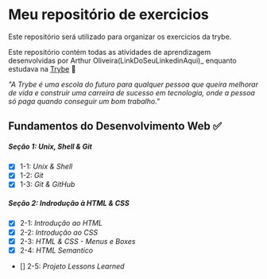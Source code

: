 # Meu repositório de exercicios

Este repositório será utilizado para organizar os exercicios da trybe.

Este repositório contém todas as atividades de aprendizagem desenvolvidas por Arthur Oliveira(LinkDoSeuLinkedinAqui)_ enquanto estudava na [Trybe](https://www.betrybe.com/) 🚀

_"A Trybe é uma escola do futuro para qualquer pessoa que queira melhorar de vida e construir uma carreira de sucesso em tecnologia, onde a pessoa só paga quando conseguir um bom trabalho."_

## Fundamentos do Desenvolvimento Web ✅

##### Seção 1: Unix, Shell & Git

- [X] 1-1: _Unix & Shell_
- [X] 1-2: _Git_
- [X] 1-3: _Git & GitHub_

##### Seção 2: Indrodução à HTML & CSS
- [X] 2-1: _Introdução ao HTML_
- [X] 2-2: _Introdução ao CSS_
- [X] 2-3: _HTML & CSS - Menus e Boxes_
- [X] 2-4: _HTML Semantico_
- [] 2-5: _Projeto Lessons Learned_

